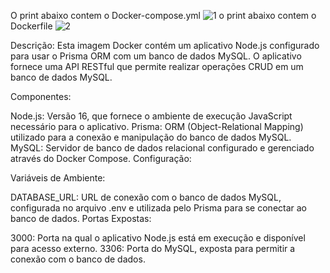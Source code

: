 O print abaixo contem o Docker-compose.yml
![1](https://github.com/user-attachments/assets/63970c89-13bc-4083-84e8-2a91105d830c)
o print abaixo contem o Dockerfile
![2](https://github.com/user-attachments/assets/1c74e716-41d8-42d7-9abf-29b369869755)



Descrição:
Esta imagem Docker contém um aplicativo Node.js configurado para usar o Prisma ORM com um banco de dados MySQL. O aplicativo fornece uma API RESTful que permite realizar operações CRUD em um banco de dados MySQL.

Componentes:

Node.js: Versão 16, que fornece o ambiente de execução JavaScript necessário para o aplicativo.
Prisma: ORM (Object-Relational Mapping) utilizado para a conexão e manipulação do banco de dados MySQL.
MySQL: Servidor de banco de dados relacional configurado e gerenciado através do Docker Compose.
Configuração:

Variáveis de Ambiente:

DATABASE_URL: URL de conexão com o banco de dados MySQL, configurada no arquivo .env e utilizada pelo Prisma para se conectar ao banco de dados.
Portas Expostas:

3000: Porta na qual o aplicativo Node.js está em execução e disponível para acesso externo.
3306: Porta do MySQL, exposta para permitir a conexão com o banco de dados.
